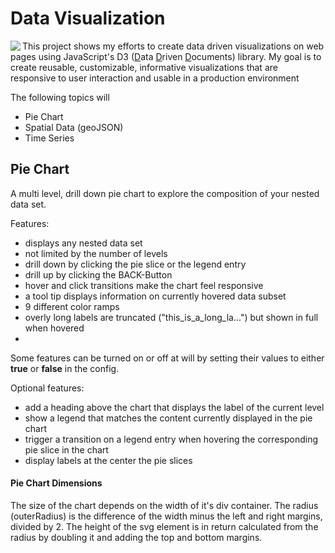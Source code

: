 # Data Visualization

<img src="https://d3js.org/logo.svg" align="left">

This project shows my efforts to create data driven visualizations on web pages using JavaScript's D3 (<u>D</u>ata <u>D</u>riven <u>D</u>ocuments) library. My goal is to create reusable, customizable, informative visualizations that are responsive to user interaction and usable in a production environment

The following topics will

* Pie Chart
* Spatial Data (geoJSON)
* Time Series

## Pie Chart

A multi level, drill down pie chart to explore the composition of your nested data set.

Features:

* displays any nested data set
* not limited by the number of levels
* drill down by clicking the pie slice or the legend entry
* drill up by clicking the BACK-Button
* hover and click transitions make the chart feel responsive
* a tool tip displays information on currently hovered data subset
* 9 different color ramps
* overly long labels are truncated ("this_is_a_long_la...") but shown in full when hovered
*

Some features can be turned on or off at will by setting their values to either <b>true</b> or <b>false</b> in the config.

Optional features:

* add a heading above the chart that displays the label of the current level
* show a legend that matches the content currently displayed in the pie chart
* trigger a transition on a legend entry when hovering the corresponding pie slice in the chart
* display labels at the center the pie slices

#### Pie Chart Dimensions

The size of the chart depends on the width of it's div container. The radius (outerRadius) is the difference of the width minus the left and right margins, divided by 2. The height of the svg element is in return calculated from the radius by doubling it and adding the top and bottom margins.